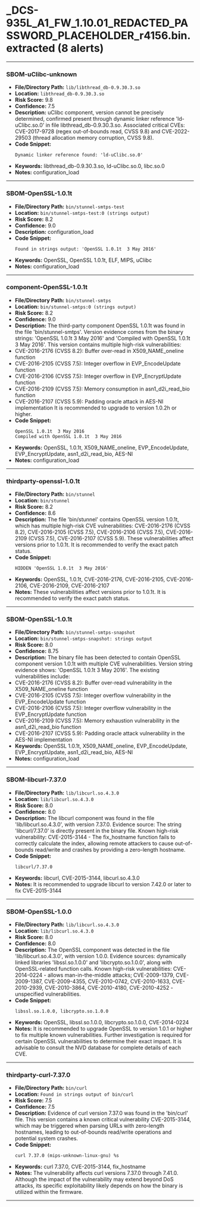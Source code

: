 # _DCS-935L_A1_FW_1.10.01_REDACTED_PASSWORD_PLACEHOLDER_r4156.bin.extracted (8 alerts)

---

### SBOM-uClibc-unknown

- **File/Directory Path:** `lib/libthread_db-0.9.30.3.so`
- **Location:** `libthread_db-0.9.30.3.so`
- **Risk Score:** 9.8
- **Confidence:** 7.5
- **Description:** uClibc component, version cannot be precisely determined, confirmed present through dynamic linker reference 'ld-uClibc.so.0' in file libthread_db-0.9.30.3.so. Associated critical CVEs: CVE-2017-9728 (regex out-of-bounds read, CVSS 9.8) and CVE-2022-29503 (thread allocation memory corruption, CVSS 9.8).
- **Code Snippet:**
  ```
  Dynamic linker reference found: 'ld-uClibc.so.0'
  ```
- **Keywords:** libthread_db-0.9.30.3.so, ld-uClibc.so.0, libc.so.0
- **Notes:** configuration_load

---
### SBOM-OpenSSL-1.0.1t

- **File/Directory Path:** `bin/stunnel-smtps-test`
- **Location:** `bin/stunnel-smtps-test:0 (strings output)`
- **Risk Score:** 8.2
- **Confidence:** 9.0
- **Description:** configuration_load
- **Code Snippet:**
  ```
  Found in strings output: 'OpenSSL 1.0.1t  3 May 2016'
  ```
- **Keywords:** OpenSSL, OpenSSL 1.0.1t, ELF, MIPS, uClibc
- **Notes:** configuration_load

---
### component-OpenSSL-1.0.1t

- **File/Directory Path:** `bin/stunnel-smtps`
- **Location:** `bin/stunnel-smtps:0 (strings output)`
- **Risk Score:** 8.2
- **Confidence:** 9.0
- **Description:** The third-party component OpenSSL 1.0.1t was found in the file 'bin/stunnel-smtps'. Version evidence comes from the binary strings: 'OpenSSL 1.0.1t  3 May 2016' and 'Compiled with OpenSSL 1.0.1t  3 May 2016'. This version contains multiple high-risk vulnerabilities:
- CVE-2016-2176 (CVSS 8.2): Buffer over-read in X509_NAME_oneline function
- CVE-2016-2105 (CVSS 7.5): Integer overflow in EVP_EncodeUpdate function
- CVE-2016-2106 (CVSS 7.5): Integer overflow in EVP_EncryptUpdate function
- CVE-2016-2109 (CVSS 7.5): Memory consumption in asn1_d2i_read_bio function
- CVE-2016-2107 (CVSS 5.9): Padding oracle attack in AES-NI implementation
It is recommended to upgrade to version 1.0.2h or higher.
- **Code Snippet:**
  ```
  OpenSSL 1.0.1t  3 May 2016
  Compiled with OpenSSL 1.0.1t  3 May 2016
  ```
- **Keywords:** OpenSSL, 1.0.1t, X509_NAME_oneline, EVP_EncodeUpdate, EVP_EncryptUpdate, asn1_d2i_read_bio, AES-NI
- **Notes:** configuration_load

---
### thirdparty-openssl-1.0.1t

- **File/Directory Path:** `bin/stunnel`
- **Location:** `bin/stunnel`
- **Risk Score:** 8.2
- **Confidence:** 8.6
- **Description:** The file 'bin/stunnel' contains OpenSSL version 1.0.1t, which has multiple high-risk CVE vulnerabilities: CVE-2016-2176 (CVSS 8.2), CVE-2016-2105 (CVSS 7.5), CVE-2016-2106 (CVSS 7.5), CVE-2016-2109 (CVSS 7.5), CVE-2016-2107 (CVSS 5.9). These vulnerabilities affect versions prior to 1.0.1t. It is recommended to verify the exact patch status.
- **Code Snippet:**
  ```
  HIDDEN 'OpenSSL 1.0.1t  3 May 2016'
  ```
- **Keywords:** OpenSSL, 1.0.1t, CVE-2016-2176, CVE-2016-2105, CVE-2016-2106, CVE-2016-2109, CVE-2016-2107
- **Notes:** These vulnerabilities affect versions prior to 1.0.1t. It is recommended to verify the exact patch status.

---
### SBOM-OpenSSL-1.0.1t

- **File/Directory Path:** `bin/stunnel-smtps-snapshot`
- **Location:** `bin/stunnel-smtps-snapshot: strings output`
- **Risk Score:** 8.0
- **Confidence:** 8.75
- **Description:** The binary file has been detected to contain OpenSSL component version 1.0.1t with multiple CVE vulnerabilities. Version string evidence shows: 'OpenSSL 1.0.1t  3 May 2016'. The existing vulnerabilities include:
- CVE-2016-2176 (CVSS 8.2): Buffer over-read vulnerability in the X509_NAME_oneline function
- CVE-2016-2105 (CVSS 7.5): Integer overflow vulnerability in the EVP_EncodeUpdate function
- CVE-2016-2106 (CVSS 7.5): Integer overflow vulnerability in the EVP_EncryptUpdate function
- CVE-2016-2109 (CVSS 7.5): Memory exhaustion vulnerability in the asn1_d2i_read_bio function
- CVE-2016-2107 (CVSS 5.9): Padding oracle attack vulnerability in the AES-NI implementation
- **Keywords:** OpenSSL 1.0.1t, X509_NAME_oneline, EVP_EncodeUpdate, EVP_EncryptUpdate, asn1_d2i_read_bio, AES-NI
- **Notes:** configuration_load

---
### SBOM-libcurl-7.37.0

- **File/Directory Path:** `lib/libcurl.so.4.3.0`
- **Location:** `lib/libcurl.so.4.3.0`
- **Risk Score:** 8.0
- **Confidence:** 8.0
- **Description:** The libcurl component was found in the file 'lib/libcurl.so.4.3.0', with version 7.37.0. Evidence source: The string 'libcurl/7.37.0' is directly present in the binary file. Known high-risk vulnerability: CVE-2015-3144 - The fix_hostname function fails to correctly calculate the index, allowing remote attackers to cause out-of-bounds read/write and crashes by providing a zero-length hostname.
- **Code Snippet:**
  ```
  libcurl/7.37.0
  ```
- **Keywords:** libcurl, CVE-2015-3144, libcurl.so.4.3.0
- **Notes:** It is recommended to upgrade libcurl to version 7.42.0 or later to fix CVE-2015-3144

---
### SBOM-OpenSSL-1.0.0

- **File/Directory Path:** `lib/libcurl.so.4.3.0`
- **Location:** `lib/libcurl.so.4.3.0`
- **Risk Score:** 8.0
- **Confidence:** 8.0
- **Description:** The OpenSSL component was detected in the file 'lib/libcurl.so.4.3.0', with version 1.0.0. Evidence sources: dynamically linked libraries 'libssl.so.1.0.0' and 'libcrypto.so.1.0.0', along with OpenSSL-related function calls. Known high-risk vulnerabilities: CVE-2014-0224 - allows man-in-the-middle attacks; CVE-2009-1379, CVE-2009-1387, CVE-2009-4355, CVE-2010-0742, CVE-2010-1633, CVE-2010-2939, CVE-2010-3864, CVE-2010-4180, CVE-2010-4252 - unspecified vulnerabilities.
- **Code Snippet:**
  ```
  libssl.so.1.0.0, libcrypto.so.1.0.0
  ```
- **Keywords:** OpenSSL, libssl.so.1.0.0, libcrypto.so.1.0.0, CVE-2014-0224
- **Notes:** It is recommended to upgrade OpenSSL to version 1.0.1 or higher to fix multiple known vulnerabilities. Further investigation is required for certain OpenSSL vulnerabilities to determine their exact impact. It is advisable to consult the NVD database for complete details of each CVE.

---
### thirdparty-curl-7.37.0

- **File/Directory Path:** `bin/curl`
- **Location:** `Found in strings output of bin/curl`
- **Risk Score:** 7.5
- **Confidence:** 7.5
- **Description:** Evidence of curl version 7.37.0 was found in the 'bin/curl' file. This version contains a known critical vulnerability CVE-2015-3144, which may be triggered when parsing URLs with zero-length hostnames, leading to out-of-bounds read/write operations and potential system crashes.
- **Code Snippet:**
  ```
  curl 7.37.0 (mips-unknown-linux-gnu) %s
  ```
- **Keywords:** curl 7.37.0, CVE-2015-3144, fix_hostname
- **Notes:** The vulnerability affects curl versions 7.37.0 through 7.41.0. Although the impact of the vulnerability may extend beyond DoS attacks, its specific exploitability likely depends on how the binary is utilized within the firmware.

---
